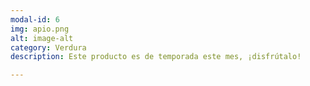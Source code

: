 ```yaml
---
modal-id: 6
img: apio.png
alt: image-alt
category: Verdura
description: Este producto es de temporada este mes, ¡disfrútalo!

---
```

